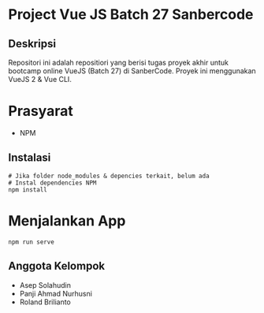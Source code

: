 # Project Vue JS Batch 27 Sanbercode

## Deskripsi

Repositori ini adalah repositiori yang berisi tugas proyek akhir untuk bootcamp online VueJS (Batch 27) di SanberCode. Proyek ini menggunakan VueJS 2 & Vue CLI.

# Prasyarat

- NPM

## Instalasi

```
# Jika folder node_modules & depencies terkait, belum ada
# Instal dependencies NPM
npm install
```

# Menjalankan App

```
npm run serve
```

## Anggota Kelompok

- Asep Solahudin
- Panji Ahmad Nurhusni
- Roland Brilianto

